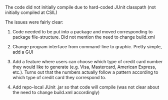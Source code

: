 The code did not initially compile due to hard-coded JUnit classpath (not initially compiled at CSIL)

The issues were fairly clear:

1) Code needed to be put into a package and moved corresponding to package file-structure. Did not mention the need to change build.xml

2) Change program interface from command-line to graphic. Pretty simple, add a GUI

3) Add a feature where users can choose which type of credit card number they would like to generate (e.g. Visa, Mastercard, American Express, etc.). Turns out that the numbers actually follow a pattern according to which type of credit card they correspond to.

 4) Add repo-local JUnit .jar so that code will compile (was not clear about the need to change build.xml accordingly)

